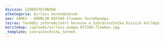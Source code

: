 ```yaml
---
divizio: SZÓRÁSTECHNIKA
alkategoria: Airless berendezések
nev: SAMES - KREMLIN 65F260 Flowmax festékpumpa
leiras: További információért keresse a Szórástechnika Divízió kollégáit
boritokep: /uploads/airless-pumpa-65f260-flowmax.jpg
_template: szorastechnika_termek
---
```


